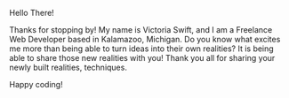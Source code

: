 Hello There!

Thanks for stopping by! My name is Victoria Swift, and I am a Freelance Web Developer based in Kalamazoo, Michigan. Do you know what excites me more than being able to turn ideas into their own realities? It is being able to share those new realities with you! Thank you all for sharing your newly built realities, techniques. 

Happy coding!

